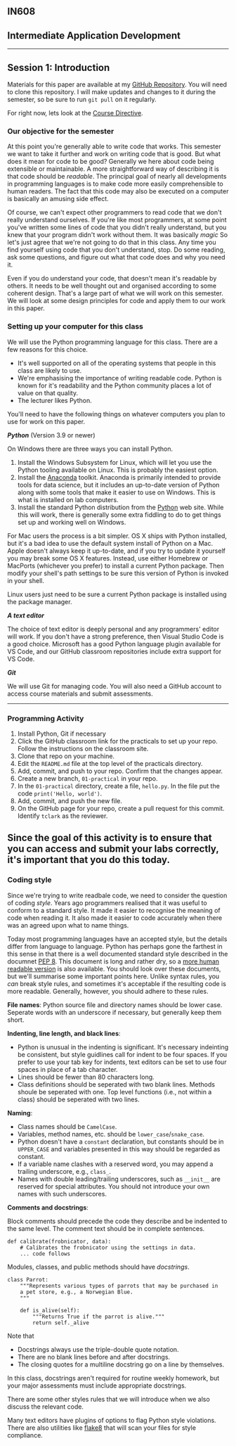 
## IN608
## Intermediate Application Development
---

## Session 1: Introduction
Materials for this paper are available at my [GitHub Repository](https://github.com/tclark/op-intermediate-app-dev).  You will need to clone this repository. I will make updates and changes to it during the semester, so be sure to run `git pull` on it regularly.

For right now, lets look at the [Course Directive](https://github.com/tclark/op-intermediate-app-dev/raw/main/course_directive/course_directive.pdf).

### Our objective for the semester
At this point you're generally able to write code that works. This semester we want to take it further and work on writing code that is good. But what does it mean for code to be good? Generally we here about code being extensible or maintainable. A more straightforward way of describing it is that code should be *readable*.   The principal goal of nearly all developments in programming languages is to make code more easily comprehensible to human readers. The fact that this code may also be executed on a computer is basically an amusing side effect.

Of course, we can't expect other programmers to read code that we don't really understand ourselves. If you're like most programmers, at some point you've written some lines of code that you didn't really understand, but you knew that your program didn't work without them. It was basically *magic* So let's just agree that we're not going to do that in this class. Any time you find yourself using code that you don't understand, stop. Do some reading, ask some questions, and figure out what that code does and why you need it.

Even if you do understand your code, that doesn't mean it's readable by others. It needs to be well thought out and organised according to some coherent design. That's a large part of what we will work on this semester. We will look at some design principles for code and apply them to our work in this paper.

### Setting up your computer for this class
We will use the Python programming language for this class. There are a few reasons for this choice.
  - It's well supported on all of the operating systems that people in this class are likely to use.
  - We're emphasising the importance of writing readable code. Python is known for it's readability and the Python community places a lot of value on that quality.
  - The lecturer likes Python.

  You'll need to have the following things on whatever computers you plan to use for work on this paper.

***Python*** (Version 3.9 or newer)

On Windows there are three ways you can install Python.
  1.  Install the Windows Subsystem for Linux, which will let you use the Python tooling available on Linux. This is probably the easiest option.
  2. Install the [Anaconda](https://www.anaconda.com/products/individual) toolkit. Anaconda is primarily intended to provide tools for data science, but it includes an up-to-date version of Python along with some tools that make it easier to use on Windows. This is what is installed on lab computers.
  3. Install the standard Python distribution from the [Python](https://www.python.org/) web site. While this will work, there is generally some extra fiddling to do to get things set up and working well on Windows.

For Mac users the process is a bit simpler. OS X ships with Python installed, but it's a bad idea to use the default system install of Python on a Mac. Apple doesn't always keep it up-to-date, and if you try to update it yourself you may break some OS X features. Instead, use either Homebrew or MacPorts (whichever you prefer) to install a current Python package. Then modify your shell's path settings to be sure this version of Python is invoked in your shell.

Linux users just need to be sure a current Python package is installed using the package manager.

***A text editor***

The choice of text editor is deeply personal and any programmers' editor will work. If you don't have a strong preference, then Visual Studio Code is a good choice. Microsoft has a good Python language plugin available for VS Code, and our GitHub classroom repositories include extra support for VS Code.

***Git***

We will use Git for managing code. You will also need a GitHub account to access course materials and submit assessments.

---
 ### Programming Activity

  1. Install Python, Git if necessary
  2. Click the GitHub classroom link for the practicals to set up your repo. Follow
     the instructions on the classroom site.
  3. Clone that repo on your machine.
  4. Edit the `README.md` file at the top level of the practicals directory.
  5. Add, commit, and push to your repo. Confirm that the changes appear.
  6. Create a new branch, `01-practical` in your repo.
  7. In the `01-practical` directory, create a file, `hello.py`. In the file put the code 
     `print('Hello, world')`.
  8. Add, commit, and push the new file.
  9. On the GitHub page for your repo, create a pull request for this commit. Identify `tclark` as 
     the reviewer.
  
Since the goal of this activity is to ensure that you can access and submit your labs correctly, it's important that you do this today.
---

### Coding style

Since we're trying to write readbale code, we need to consider the question of coding *style*. Years ago programmers realised that it was useful to conform to a standard style. It made it easier to recognise the meaning of code when reading it. It also made it easier to code accurately when there was an agreed upon what to name things.

Today most programming languages have an accepted style, but the details differ from language to language. Python has perhaps gone the farthest in this sense in that there is a well documented standard style described in the documnet [PEP 8](https://www.python.org/dev/peps/pep-0008/). This document is long and rather dry, so a [more human readable version](https://pep8.org/) is also available. You should look over these documents, but we'll summarise some important points here. Unlike syntax rules, you *can* break style rules, and sometimes it's acceptable if the resulting code is more readable. Generally, however, you should adhere to these rules.

**File names**: Python source file and directory names should be lower case. Seperate words with an underscore if necessary, but generally keep them short.

**Indenting, line length, and black lines**: 
  - Python is unusual in the indenting is significant. It's necessary indeinting be consistent, but style guidlines call for indent to be four spaces. If you prefer to use your tab key for indents, text editors can be set to use four spaces in place of a tab character.
  - Lines should be fewer than 80 characters long.
  - Class definitions should be seperated with two blank lines. Methods shoule be seperated with one. Top level functions (i.e., not within a class) should be seperated with two lines.
  
 **Naming**:
   - Class names should be `CamelCase`.
   - Variables, method names, etc. should be `lower_case`/`snake_case`.
   - Python doesn't have a `constant` declaration, but constants should be in `UPPER_CASE` and variables presented in this way should be regarded as constant. 
   - If a variable name clashes with a reserved word, you may append a trailing underscore, e.g., `class_`.
   - Names with double leading/trailing underscores, such as `__init__` are reserved for special attributes. You should not introduce your own names with such underscores.

**Comments and docstrings**:

Block comments should precede the code they describe and be indented to the same level. The comment text should be in complete sentences.

```
def calibrate(frobnicator, data):
    # Calibrates the frobnicator using the settings in data.
    ... code follows
```

Modules, classes, and public methods should have *docstrings*.

```
class Parrot:
    """Represents various types of parrots that may be purchased in
    a pet store, e.g., a Norwegian Blue.
    """

    def is_alive(self):
        """Returns True if the parrot is alive."""
        return self._alive
```
Note that 
  - Docstrings always use the triple-double quote notation.
  - There are no blank lines before and after docstrings.
  - The closing quotes for a multiline docstring go on a line by themselves.

In this class, docstrings aren't required for routine weekly homework, but your major assessments must include appropriate docstrings.

There are some other styles rules that we will introduce when we also discuss the relevant code.

Many text editors have plugins of options to flag Python style violations. There are also utilities like [flake8](https://flake8.pycqa.org/en/latest/) that will scan your files for style compliance.

 
